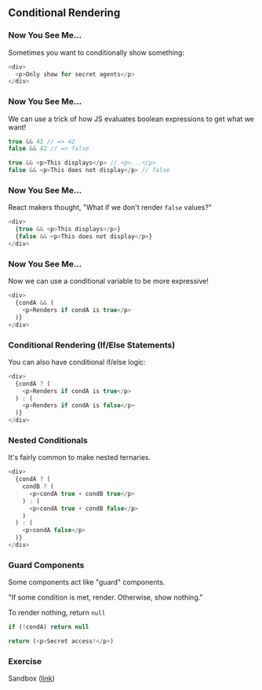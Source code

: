 ## Conditional Rendering

### Now You See Me...

Sometimes you want to conditionally show something:

```javascript
<div>
  <p>Only show for secret agents</p>
</div>
```

### Now You See Me...

We can use a trick of how JS evaluates boolean expressions to get what we want!

```javascript
true && 42 // => 42
false && 42 // => false

true && <p>This displays</p> // <p>...</p>
false && <p>This does not display</p> // false
```

### Now You See Me...

React makers thought, "What if we don't render `false` values?"

```javascript
<div>
  {true && <p>This displays</p>}
  {false && <p>This does not display</p>}
</div>
```

### Now You See Me...

Now we can use a conditional variable to be more expressive!

```javascript
<div>
  {condA && (
    <p>Renders if condA is true</p>
  )}
</div>
```

### Conditional Rendering (If/Else Statements)

You can also have conditional if/else logic:

```javascript
<div>
  {condA ? (
    <p>Renders if condA is true</p>
  ) : (
    <p>Renders if condA is false</p>
  )}
</div>
```

### Nested Conditionals

It's fairly common to make nested ternaries.

```javascript
<div>
  {condA ? (
    condB ? (
      <p>condA true + condB true</p>
    ) : (
      <p>condA true + condB false</p>
    )
  ) : (
    <p>condA false</p>
  )}
</div>
```

### Guard Components

Some components act like "guard" components.

"If some condition is met, render. Otherwise, show nothing."

To render nothing, return `null`

```javascript
if (!condA) return null

return (<p>Secret access!</p>)
```

### Exercise

Sandbox ([link](https://codesandbox.io/s/xenodochial-shirley-5fxfd?file=/src/App.js))

